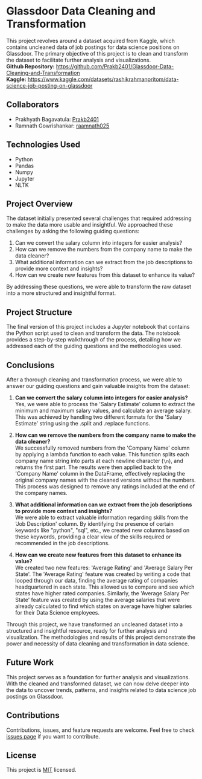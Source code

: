 # Glassdoor Data Cleaning and Transformation

This project revolves around a dataset acquired from Kaggle, which contains uncleaned data of job postings for data science positions on Glassdoor. The primary objective of this project is to clean and transform the dataset to facilitate further analysis and visualizations. <br>
**Github Repository:** https://github.com/Prakb2401/Glassdoor-Data-Cleaning-and-Transformation <br>
**Kaggle:** https://www.kaggle.com/datasets/rashikrahmanpritom/data-science-job-posting-on-glassdoor

## Collaborators
- Prakhyath Bagavatula: [Prakb2401](https://github.com/Prakb2401) 
- Ramnath Gowrishankar: [raamnath025](https://github.com/raamnath025)
## Technologies Used
- Python
- Pandas
- Numpy
- Jupyter
- NLTK
## Project Overview

The dataset initially presented several challenges that required addressing to make the data more usable and insightful. We approached these challenges by asking the following guiding questions:

1. Can we convert the salary column into integers for easier analysis?
2. How can we remove the numbers from the company name to make the data cleaner?
3. What additional information can we extract from the job descriptions to provide more context and insights?
4. How can we create new features from this dataset to enhance its value?

By addressing these questions, we were able to transform the raw dataset into a more structured and insightful format.


## Project Structure

The final version of this project includes a Jupyter notebook that contains the Python script used to clean and transform the data. The notebook provides a step-by-step walkthrough of the process, detailing how we addressed each of the guiding questions and the methodologies used.

## Conclusions

After a thorough cleaning and transformation process, we were able to answer our guiding questions and gain valuable insights from the dataset:

1. **Can we convert the salary column into integers for easier analysis?**<br> 
    Yes, we were able to process the 'Salary Estimate' column to extract the minimum and maximum salary values, and calculate an average salary. This was achieved by handling two different formats for the 'Salary Estimate' string using the .split and .replace functions.

2. **How can we remove the numbers from the company name to make the data cleaner?**<br>
   We successfully removed numbers from the 'Company Name' column by applying a lambda function to each value. This function splits each company name string into parts at each newline character (`\n`), and returns the first part. The results were then applied back to the 'Company Name' column in the DataFrame, effectively replacing the original company names with the cleaned versions without the numbers. This process was designed to remove any ratings included at the end of the company names.

3. **What additional information can we extract from the job descriptions to provide more context and insights?**<br>
   We were able to extract valuable information regarding skills from the 'Job Description' column. By identifying the presence of certain keywords like "python", "sql", etc., we created new columns based on these keywords, providing a clear view of the skills required or recommended in the job descriptions.

4. **How can we create new features from this dataset to enhance its value?**<br>
   We created two new features: 'Average Rating' and 'Average Salary Per State'. The 'Average Rating' feature was created by writing a code that looped through our data, finding the average rating of companies headquartered in each state. This allowed us to compare and see which states have higher rated companies. Similarly, the 'Average Salary Per State' feature was created by using the average salaries that were already calculated to find which states on average have higher salaries for their Data Science employees.

Through this project, we have transformed an uncleaned dataset into a structured and insightful resource, ready for further analysis and visualization. The methodologies and results of this project demonstrate the power and necessity of data cleaning and transformation in data science.

## Future Work

This project serves as a foundation for further analysis and visualizations. With the cleaned and transformed dataset, we can now delve deeper into the data to uncover trends, patterns, and insights related to data science job postings on Glassdoor. 

## Contributions

Contributions, issues, and feature requests are welcome. Feel free to check [issues page](https://github.com/your-repo/issues) if you want to contribute.

## License

This project is [MIT](https://choosealicense.com/licenses/mit/) licensed.
